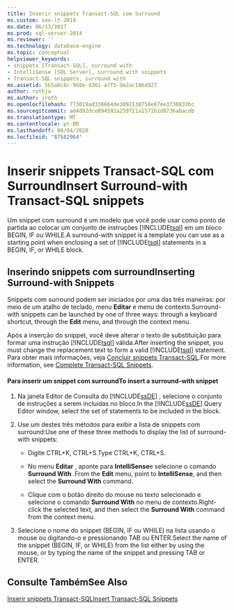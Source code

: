 ```yaml
---
title: Inserir snippets Transact-SQL com Surround
ms.custom: seo-lt-2019
ms.date: 06/13/2017
ms.prod: sql-server-2014
ms.reviewer: ''
ms.technology: database-engine
ms.topic: conceptual
helpviewer_keywords:
- snippets [Transact-SQL], surround with
- IntelliSense [SQL Server], surround with snippets
- Transact-SQL snippets, surround with
ms.assetid: 5b5a8c6c-968e-4361-a7f5-9e2ac186d927
author: rothja
ms.author: jroth
ms.openlocfilehash: 773019ad338664de3092138758e07ee3730833bc
ms.sourcegitcommit: ad4d92dce894592a259721a1571b1d8736abacdb
ms.translationtype: MT
ms.contentlocale: pt-BR
ms.lasthandoff: 08/04/2020
ms.locfileid: "87582964"
---
```

# <a name="insert-surround-with-transact-sql-snippets"></a><span data-ttu-id="b9e4b-102">Inserir snippets Transact-SQL com Surround</span><span class="sxs-lookup"><span data-stu-id="b9e4b-102">Insert Surround-with Transact-SQL snippets</span></span>
  <span data-ttu-id="b9e4b-103">Um snippet com surround é um modelo que você pode usar como ponto de partida ao colocar um conjunto de instruções [!INCLUDE[tsql](../../includes/tsql-md.md)] em um bloco BEGIN, IF ou WHILE.</span><span class="sxs-lookup"><span data-stu-id="b9e4b-103">A surround-with snippet is a template you can use as a starting point when enclosing a set of [!INCLUDE[tsql](../../includes/tsql-md.md)] statements in a BEGIN, IF, or WHILE block.</span></span>  
  
## <a name="inserting-surround-with-snippets"></a><span data-ttu-id="b9e4b-104">Inserindo snippets com surround</span><span class="sxs-lookup"><span data-stu-id="b9e4b-104">Inserting Surround-with Snippets</span></span>  
 <span data-ttu-id="b9e4b-105">Snippets com surround podem ser iniciados por uma das três maneiras: por meio de um atalho de teclado, menu **Editar** e menu de contexto.</span><span class="sxs-lookup"><span data-stu-id="b9e4b-105">Surround-with snippets can be launched by one of three ways: through a keyboard shortcut, through the **Edit** menu, and through the context menu.</span></span>  
  
 <span data-ttu-id="b9e4b-106">Após a inserção do snippet, você deve alterar o texto de substituição para formar uma instrução [!INCLUDE[tsql](../../includes/tsql-md.md)] válida.</span><span class="sxs-lookup"><span data-stu-id="b9e4b-106">After inserting the snippet, you must change the replacement text to form a valid [!INCLUDE[tsql](../../includes/tsql-md.md)] statement.</span></span> <span data-ttu-id="b9e4b-107">Para obter mais informações, veja [Concluir snippets Transact-SQL](complete-transact-sql-snippets.md).</span><span class="sxs-lookup"><span data-stu-id="b9e4b-107">For more information, see [Complete Transact-SQL Snippets](complete-transact-sql-snippets.md).</span></span>  
  
#### <a name="to-insert-a-surround-with-snippet"></a><span data-ttu-id="b9e4b-108">Para inserir um snippet com surround</span><span class="sxs-lookup"><span data-stu-id="b9e4b-108">To insert a surround-with snippet</span></span>  
  
1.  <span data-ttu-id="b9e4b-109">Na janela Editor de Consulta do [!INCLUDE[ssDE](../../includes/ssde-md.md)] , selecione o conjunto de instruções a serem incluídas no bloco.</span><span class="sxs-lookup"><span data-stu-id="b9e4b-109">In the [!INCLUDE[ssDE](../../includes/ssde-md.md)] Query Editor window, select the set of statements to be included in the block.</span></span>  
  
2.  <span data-ttu-id="b9e4b-110">Use um destes três métodos para exibir a lista de snippets com surround:</span><span class="sxs-lookup"><span data-stu-id="b9e4b-110">Use one of these three methods to display the list of surround-with snippets:</span></span>  
  
    -   <span data-ttu-id="b9e4b-111">Digite CTRL+K, CTRL+S.</span><span class="sxs-lookup"><span data-stu-id="b9e4b-111">Type CTRL+K, CTRL+S.</span></span>  
  
    -   <span data-ttu-id="b9e4b-112">No menu **Editar** , aponte para **IntelliSense**e selecione o comando **Surround With** .</span><span class="sxs-lookup"><span data-stu-id="b9e4b-112">From the **Edit** menu, point to **IntelliSense**, and then select the **Surround With** command.</span></span>  
  
    -   <span data-ttu-id="b9e4b-113">Clique com o botão direito do mouse no texto selecionado e selecione o comando **Surround With** no menu de contexto.</span><span class="sxs-lookup"><span data-stu-id="b9e4b-113">Right-click the selected text, and then select the **Surround With** command from the context menu.</span></span>  
  
3.  <span data-ttu-id="b9e4b-114">Selecione o nome do snippet (BEGIN, IF ou WHILE) na lista usando o mouse ou digitando-o e pressionando TAB ou ENTER.</span><span class="sxs-lookup"><span data-stu-id="b9e4b-114">Select the name of the snippet (BEGIN, IF, or WHILE) from the list either by using the mouse, or by typing the name of the snippet and pressing TAB or ENTER.</span></span>  
  
## <a name="see-also"></a><span data-ttu-id="b9e4b-115">Consulte Também</span><span class="sxs-lookup"><span data-stu-id="b9e4b-115">See Also</span></span>  
 [<span data-ttu-id="b9e4b-116">Inserir snippets Transact-SQL</span><span class="sxs-lookup"><span data-stu-id="b9e4b-116">Insert Transact-SQL Snippets</span></span>](insert-transact-sql-snippets.md)  
  
  

